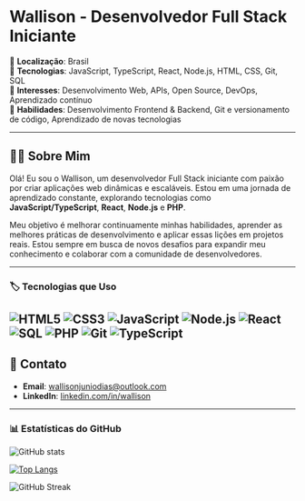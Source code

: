 # Wallison - Desenvolvedor Full Stack Iniciante

🔹 **Localização**: Brasil  
🔹 **Tecnologias**: JavaScript, TypeScript, React, Node.js, HTML, CSS, Git, SQL  
🔹 **Interesses**: Desenvolvimento Web, APIs, Open Source, DevOps, Aprendizado contínuo  
🔹 **Habilidades**: Desenvolvimento Frontend & Backend, Git e versionamento de código, Aprendizado de novas tecnologias

---

## 👨‍💻 Sobre Mim

Olá! Eu sou o Wallison, um desenvolvedor Full Stack iniciante com paixão por criar aplicações web dinâmicas e escaláveis. Estou em uma jornada de aprendizado constante, explorando tecnologias como **JavaScript/TypeScript**, **React**, **Node.js** e **PHP**.

Meu objetivo é melhorar continuamente minhas habilidades, aprender as melhores práticas de desenvolvimento e aplicar essas lições em projetos reais. Estou sempre em busca de novos desafios para expandir meu conhecimento e colaborar com a comunidade de desenvolvedores.

---

### 🏷️ Tecnologias que Uso

![HTML5](https://img.shields.io/badge/HTML5-%E2%9C%94-orange?style=flat-square&logo=html5&logoColor=white)
![CSS3](https://img.shields.io/badge/CSS3-%E2%9C%94-blue?style=flat-square&logo=css3&logoColor=white)
![JavaScript](https://img.shields.io/badge/JavaScript-%E2%9C%94-yellow?style=flat-square&logo=javascript&logoColor=white)
![Node.js](https://img.shields.io/badge/Node.js-%E2%9C%94-339933?style=flat-square&logo=node.js&logoColor=white)
![React](https://img.shields.io/badge/React-%E2%9C%94-61DAFB?style=flat-square&logo=react&logoColor=black)
![SQL](https://img.shields.io/badge/SQL-%E2%9C%94-003B57?style=flat-square&logo=postgresql&logoColor=white)
![PHP](https://img.shields.io/badge/PHP-%E2%9C%94-777BB4?style=flat-square&logo=php&logoColor=white)
![Git](https://img.shields.io/badge/Git-%E2%9C%94-F05032?style=flat-square&logo=git&logoColor=white)
![TypeScript](https://img.shields.io/badge/TypeScript-%E2%9C%94-007ACC?style=flat-square&logo=typescript&logoColor=white)
---

## 📩 Contato

- **Email**: wallisonjuniodias@outlook.com  
- **LinkedIn**: [linkedin.com/in/wallison](https://www.linkedin.com/in/wallison)  

---

### 📊 Estatísticas do GitHub

![GitHub stats](https://github-readme-stats.vercel.app/api?username=WalliCode&show_icons=true&hide_title=true&count_private=true&hide=prs&theme=radical)

[![Top Langs](https://github-readme-stats.vercel.app/api/top-langs/?username=WalliCode&layout=compact&theme=radical)](https://github.com/anuraghazra/github-readme-stats)

![GitHub Streak](https://github-readme-streak-stats.herokuapp.com/?user=WalliCode&theme=radical)
